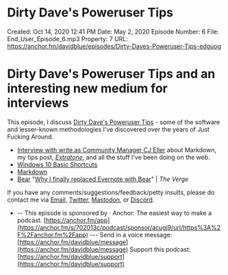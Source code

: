 # Dirty Dave's Poweruser Tips

Created: Oct 14, 2020 12:41 PM
Date: May 2, 2020
Episode Number: 6
File: End_User_Episode_6.mp3
Property: 7
URL: https://anchor.fm/davidblue/episodes/Dirty-Daves-Poweruser-Tips-edguog

# **Dirty Dave's Poweruser Tips and an interesting new medium for interviews**

This episode, I discuss [Dirty Dave's Poweruser Tips](https://bilge.world/poweruser-tips-software-shortcuts) - some of the software and lesser-known methodologies I've discovered over the years of Just Fucking Around.

- [Interview with write.as Community Manager CJ Eller](https://www.are.na/cj-eller/cj-eller-and-david-blue-dwee1tp93mk) about Markdown, my tips post, *[Extratone](http://extratone.com/)*, and all the stuff I've been doing on the web.
- [Windows 10 Basic Shortcuts](https://eileenlong-my.sharepoint.com/:i:/g/personal/david_eileenlonglcsw_com/EYhFfZzXelZCqLHUUDeSv8cBqw2HSTTBD8NFyfk9NQQiVQ?e=XQpN8V)
- [Markdown](https://daringfireball.net/projects/markdown/)
- [Bear](https://bear.app/) "[Why I finally replaced Evernote with Bear](https://www.theverge.com/2017/3/2/14785264/evernote-replacement-bear-app)" | *The Verge*

If you have any comments/suggestions/feedback/petty insults, please do contact me via [Email](mailto:davidblue@extratone.com), [Twitter](https://twitter.com/NeoYokel), [Mastodon](https://mastodon.social/@DavidBlue), or [Discord](http://bit.ly/extratone).

- -- This episode is sponsored by · Anchor: The easiest way to make a podcast. [https://anchor.fm/app](https://anchor.fm/s/702013c/podcast/sponsor/acugj9/url/https%3A%2F%2Fanchor.fm%2Fapp) --- Send in a voice message: [https://anchor.fm/davidblue/message](https://anchor.fm/davidblue/message) Support this podcast: [https://anchor.fm/davidblue/support](https://anchor.fm/davidblue/support)